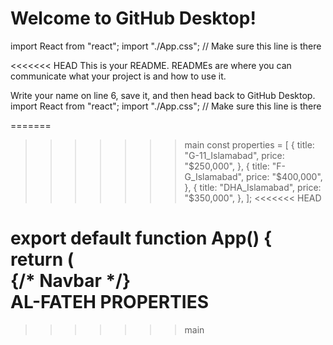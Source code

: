 # Welcome to GitHub Desktop!
import React from "react";
import "./App.css"; // Make sure this line is there

<<<<<<< HEAD
This is your README. READMEs are where you can communicate what your project is and how to use it.

Write your name on line 6, save it, and then head back to GitHub Desktop.
import React from "react";
import "./App.css"; // Make sure this line is there

=======
>>>>>>> main
const properties = [
  {
    title: "G-11_Islamabad",
    price: "$250,000",
  },
  {
    title: "F-G_Islamabad",
    price: "$400,000",
  },
  {
    title: "DHA_Islamabad",
    price: "$350,000",
  },
];
<<<<<<< HEAD

export default function App() {
  return (
    <div>
      {/* Navbar */}
      <nav className="navbar">
        <div className="navbar-logo">AL-FATEH PROPERTIES</div>
        <div className="navbar-links">
=======
>>>>>>> main
